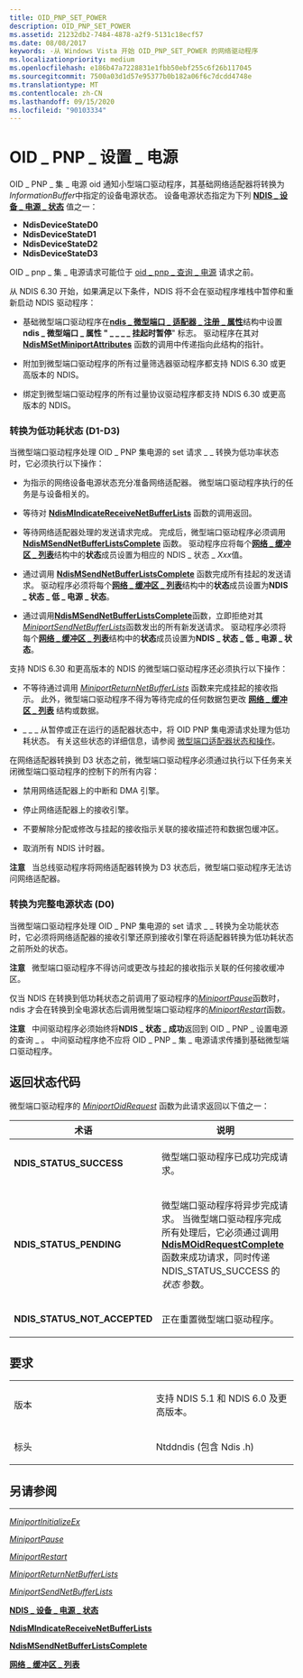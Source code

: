 ```yaml
---
title: OID_PNP_SET_POWER
description: OID_PNP_SET_POWER
ms.assetid: 21232db2-7484-4878-a2f9-5131c18ecf57
ms.date: 08/08/2017
keywords: -从 Windows Vista 开始 OID_PNP_SET_POWER 的网络驱动程序
ms.localizationpriority: medium
ms.openlocfilehash: e186b47a7228831e1fbb50ebf255c6f26b117045
ms.sourcegitcommit: 7500a03d1d57e95377b0b182a06f6c7dcdd4748e
ms.translationtype: MT
ms.contentlocale: zh-CN
ms.lasthandoff: 09/15/2020
ms.locfileid: "90103334"
---
```

# <a name="oid_pnp_set_power"></a>OID \_ PNP \_ 设置 \_ 电源





OID \_ PNP \_ 集 \_ 电源 oid 通知小型端口驱动程序，其基础网络适配器将转换为 *InformationBuffer*中指定的设备电源状态。 设备电源状态指定为下列 [**NDIS \_ 设备 \_ 电源 \_ 状态**](/windows-hardware/drivers/ddi/ntddndis/ne-ntddndis-_ndis_device_power_state) 值之一：

-   **NdisDeviceStateD0**
-   **NdisDeviceStateD1**
-   **NdisDeviceStateD2**
-   **NdisDeviceStateD3**

OID \_ pnp \_ 集 \_ 电源请求可能位于 [oid \_ pnp \_ 查询 \_ 电源](oid-pnp-query-power.md) 请求之前。

从 NDIS 6.30 开始，如果满足以下条件，NDIS 将不会在驱动程序堆栈中暂停和重新启动 NDIS 驱动程序：

-   基础微型端口驱动程序在[**ndis \_ 微型端口 \_ 适配器 \_ 注册 \_ 属性**](/windows-hardware/drivers/ddi/ndis/ns-ndis-_ndis_miniport_adapter_registration_attributes)结构中设置**ndis \_ 微型端口 \_ 属性 " \_ \_ \_ \_ 挂起时暂停**" 标志。 驱动程序在其对 [**NdisMSetMiniportAttributes**](/windows-hardware/drivers/ddi/ndis/nf-ndis-ndismsetminiportattributes) 函数的调用中传递指向此结构的指针。

-   附加到微型端口驱动程序的所有过量筛选器驱动程序都支持 NDIS 6.30 或更高版本的 NDIS。

-   绑定到微型端口驱动程序的所有过量协议驱动程序都支持 NDIS 6.30 或更高版本的 NDIS。

### <a name="transitioning-to-a-low-power-state-d1-d3"></a>转换为低功耗状态 (D1-D3) 

当微型端口驱动程序处理 OID \_ PNP 集电源的 set 请求 \_ \_ 转换为低功率状态时，它必须执行以下操作：

-   为指示的网络设备电源状态充分准备网络适配器。 微型端口驱动程序执行的任务是与设备相关的。

-   等待对 [**NdisMIndicateReceiveNetBufferLists**](/windows-hardware/drivers/ddi/ndis/nf-ndis-ndismindicatereceivenetbufferlists) 函数的调用返回。

-   等待网络适配器处理的发送请求完成。 完成后，微型端口驱动程序必须调用 [**NdisMSendNetBufferListsComplete**](/windows-hardware/drivers/ddi/ndis/nf-ndis-ndismsendnetbufferlistscomplete) 函数。 驱动程序应将每个[**网络 \_ 缓冲区 \_ 列表**](/windows-hardware/drivers/ddi/ndis/ns-ndis-_net_buffer_list)结构中的**状态**成员设置为相应的 NDIS \_ 状态 \_ *Xxx*值。

-   通过调用 [**NdisMSendNetBufferListsComplete**](/windows-hardware/drivers/ddi/ndis/nf-ndis-ndismsendnetbufferlistscomplete) 函数完成所有挂起的发送请求。 驱动程序必须将每个[**网络 \_ 缓冲区 \_ 列表**](/windows-hardware/drivers/ddi/ndis/ns-ndis-_net_buffer_list)结构中的**状态**成员设置为**NDIS \_ 状态 \_ 低 \_ 电源 \_ 状态**。

-   通过调用[**NdisMSendNetBufferListsComplete**](/windows-hardware/drivers/ddi/ndis/nf-ndis-ndismsendnetbufferlistscomplete)函数，立即拒绝对其[*MiniportSendNetBufferLists*](/windows-hardware/drivers/ddi/ndis/nc-ndis-miniport_send_net_buffer_lists)函数发出的所有新发送请求。 驱动程序必须将每个[**网络 \_ 缓冲区 \_ 列表**](/windows-hardware/drivers/ddi/ndis/ns-ndis-_net_buffer_list)结构中的**状态**成员设置为**NDIS \_ 状态 \_ 低 \_ 电源 \_ 状态**。

支持 NDIS 6.30 和更高版本的 NDIS 的微型端口驱动程序还必须执行以下操作：

-   不等待通过调用 [*MiniportReturnNetBufferLists*](/windows-hardware/drivers/ddi/ndis/nc-ndis-miniport_return_net_buffer_lists) 函数来完成挂起的接收指示。 此外，微型端口驱动程序不得为等待完成的任何数据包更改 [**网络 \_ 缓冲区 \_ 列表**](/windows-hardware/drivers/ddi/ndis/ns-ndis-_net_buffer_list) 结构或数据。

-   \_ \_ \_ 从暂停或正在运行的适配器状态中，将 OID PNP 集电源请求处理为低功耗状态。 有关这些状态的详细信息，请参阅 [微型端口适配器状态和操作](./miniport-adapter-states-and-operations.md)。

在网络适配器转换到 D3 状态之前，微型端口驱动程序必须通过执行以下任务来关闭微型端口驱动程序的控制下的所有内容：

-   禁用网络适配器上的中断和 DMA 引擎。

-   停止网络适配器上的接收引擎。

-   不要解除分配或修改与挂起的接收指示关联的接收描述符和数据包缓冲区。

-   取消所有 NDIS 计时器。

**注意**   当总线驱动程序将网络适配器转换为 D3 状态后，微型端口驱动程序无法访问网络适配器。

 

### <a name="transitioning-to-the-full-power-state-d0"></a>转换为完整电源状态 (D0) 

当微型端口驱动程序处理 OID \_ PNP 集电源的 set 请求 \_ \_ 转换为全功能状态时，它必须将网络适配器的接收引擎还原到接收引擎在将适配器转换为低功耗状态之前所处的状态。

**注意**   微型端口驱动程序不得访问或更改与挂起的接收指示关联的任何接收缓冲区。

 

仅当 NDIS 在转换到低功耗状态之前调用了驱动程序的[*MiniportPause*](/windows-hardware/drivers/ddi/ndis/nc-ndis-miniport_pause)函数时，ndis 才会在转换到全电源状态后调用微型端口驱动程序的[*MiniportRestart*](/windows-hardware/drivers/ddi/ndis/nc-ndis-miniport_restart)函数。

**注意**   中间驱动程序必须始终将**NDIS \_ 状态 \_ 成功**返回到 OID \_ PNP \_ 设置电源的查询 \_ 。 中间驱动程序绝不应将 OID \_ PNP \_ 集 \_ 电源请求传播到基础微型端口驱动程序。

 

## <a name="return-status-codes"></a>返回状态代码


微型端口驱动程序的 [*MiniportOidRequest*](/windows-hardware/drivers/ddi/ndis/nc-ndis-miniport_oid_request) 函数为此请求返回以下值之一：

<table>
<colgroup>
<col width="50%" />
<col width="50%" />
</colgroup>
<thead>
<tr class="header">
<th>术语</th>
<th>说明</th>
</tr>
</thead>
<tbody>
<tr class="odd">
<td><p><strong>NDIS_STATUS_SUCCESS</strong></p></td>
<td><p>微型端口驱动程序已成功完成请求。</p></td>
</tr>
<tr class="even">
<td><p><strong>NDIS_STATUS_PENDING</strong></p></td>
<td><p>微型端口驱动程序将异步完成请求。 当微型端口驱动程序完成所有处理后，它必须通过调用 <a href="/windows-hardware/drivers/ddi/ndis/nf-ndis-ndismoidrequestcomplete" data-raw-source="[&lt;strong&gt;NdisMOidRequestComplete&lt;/strong&gt;](/windows-hardware/drivers/ddi/ndis/nf-ndis-ndismoidrequestcomplete)"><strong>NdisMOidRequestComplete</strong></a> 函数来成功请求，同时传递 NDIS_STATUS_SUCCESS 的 <em>状态</em> 参数。</p></td>
</tr>
<tr class="odd">
<td><p><strong>NDIS_STATUS_NOT_ACCEPTED</strong></p></td>
<td><p>正在重置微型端口驱动程序。</p></td>
</tr>
</tbody>
</table>

 

<a name="requirements"></a>要求
------------

<table>
<colgroup>
<col width="50%" />
<col width="50%" />
</colgroup>
<tbody>
<tr class="odd">
<td><p>版本</p></td>
<td><p>支持 NDIS 5.1 和 NDIS 6.0 及更高版本。</p></td>
</tr>
<tr class="even">
<td><p>标头</p></td>
<td>Ntddndis (包含 Ndis .h) </td>
</tr>
</tbody>
</table>

## <a name="see-also"></a>另请参阅


****
[*MiniportInitializeEx*](/windows-hardware/drivers/ddi/ndis/nc-ndis-miniport_initialize)

[*MiniportPause*](/windows-hardware/drivers/ddi/ndis/nc-ndis-miniport_pause)

[*MiniportRestart*](/windows-hardware/drivers/ddi/ndis/nc-ndis-miniport_restart)

[*MiniportReturnNetBufferLists*](/windows-hardware/drivers/ddi/ndis/nc-ndis-miniport_return_net_buffer_lists)

[*MiniportSendNetBufferLists*](/windows-hardware/drivers/ddi/ndis/nc-ndis-miniport_send_net_buffer_lists)

[**NDIS \_ 设备 \_ 电源 \_ 状态**](/windows-hardware/drivers/ddi/ntddndis/ne-ntddndis-_ndis_device_power_state)

[**NdisMIndicateReceiveNetBufferLists**](/windows-hardware/drivers/ddi/ndis/nf-ndis-ndismindicatereceivenetbufferlists)

[**NdisMSendNetBufferListsComplete**](/windows-hardware/drivers/ddi/ndis/nf-ndis-ndismsendnetbufferlistscomplete)

[**网络 \_ 缓冲区 \_ 列表**](/windows-hardware/drivers/ddi/ndis/ns-ndis-_net_buffer_list)

